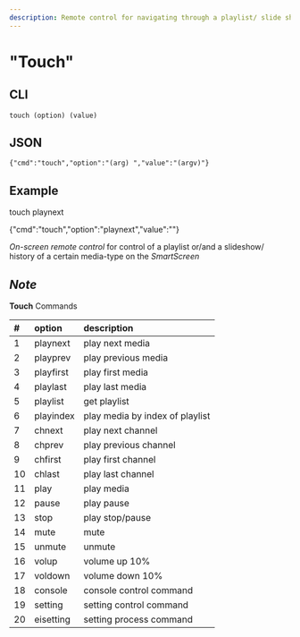 ```yaml
---
description: Remote control for navigating through a playlist/ slide show
---
```


# "Touch"

## CLI

```text
touch (option) (value)
```

## JSON

```text
{"cmd":"touch","option":"(arg) ","value":"(argv)"}
```

## Example

touch playnext

{"cmd":"touch","option":"playnext","value":""}

_On-screen remote control_ for control of a playlist or/and a slideshow/ history of a certain media-type on the _SmartScreen_

## _Note_

**Touch** Commands

| **\#** | **option** | **description** |
| :--- | :--- | :--- |
| 1 | playnext | play next media |
| 2 | playprev | play previous media |
| 3 | playfirst | play first media |
| 4 | playlast | play last media |
| 5 | playlist | get playlist |
| 6 | playindex | play media by index of playlist |
| 7 | chnext | play next channel |
| 8 | chprev | play previous channel |
| 9 | chfirst | play first channel |
| 10 | chlast | play last channel |
| 11 | play | play media |
| 12 | pause | play pause |
| 13 | stop | play stop/pause |
| 14 | mute | mute |
| 15 | unmute | unmute |
| 16 | volup | volume up 10% |
| 17 | voldown | volume down 10% |
| 18 | console | console control command |
| 19 | setting | setting control command |
| 20 | eisetting | setting process command |


